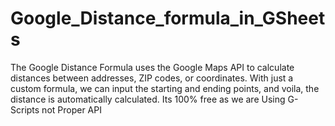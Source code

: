 # Google_Distance_formula_in_GSheets
The Google Distance Formula uses the Google Maps API to calculate distances between addresses, ZIP codes, or coordinates. With just a custom formula, we can input the starting and ending points, and voila, the distance is automatically calculated. Its 100% free as we are Using G- Scripts not Proper API 
